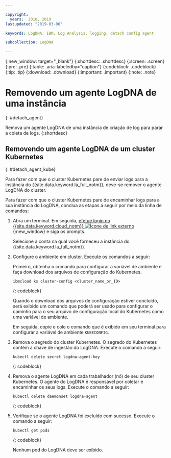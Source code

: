 ```yaml
---

copyright:
  years:  2018, 2019
lastupdated: "2019-03-06"

keywords: LogDNA, IBM, Log Analysis, logging, detach config agent

subcollection: LogDNA

---
```


{:new_window: target="_blank"}
{:shortdesc: .shortdesc}
{:screen: .screen}
{:pre: .pre}
{:table: .aria-labeledby="caption"}
{:codeblock: .codeblock}
{:tip: .tip}
{:download: .download}
{:important: .important}
{:note: .note}

# Removendo um agente LogDNA de uma instância
{: #detach_agent}

Remova um agente LogDNA de uma instância de criação de log para parar a coleta de logs.
{:shortdesc}

## Removendo um agente LogDNA de um cluster Kubernetes
{: #detach_agent_kube}

Para fazer com que o cluster Kubernetes pare de enviar logs para a instância do {{site.data.keyword.la_full_notm}}, deve-se remover o agente LogDNA do cluster. 

Para fazer com que o cluster Kubernetes pare de encaminhar logs para a sua instância do LogDNA, conclua as etapas a seguir por meio da linha de comandos:

1. Abra um terminal. Em seguida, [efetue login no {{site.data.keyword.cloud_notm}} ![Ícone de link externo](../../icons/launch-glyph.svg "Ícone de link externo")](https://cloud.ibm.com/login){:new_window} e siga os prompts.

    Selecione a conta na qual você forneceu a instância do {{site.data.keyword.la_full_notm}}.

2. Configure o ambiente em cluster. Execute os comandos a seguir:

    Primeiro, obtenha o comando para configurar a variável de ambiente e faça download dos arquivos de configuração do Kubernetes.

    ```
    ibmcloud ks cluster-config <cluster_name_or_ID>
    ```
    {: codeblock}

    Quando o download dos arquivos de configuração estiver concluído, será exibido um comando que poderá ser usado para configurar o caminho para o seu arquivo de configuração local do Kubernetes como uma variável de ambiente.

    Em seguida, copie e cole o comando que é exibido em seu terminal para configurar a variável de ambiente `KUBECONFIG`.

3. Remova o segredo do cluster Kubernetes. O segredo do Kubernetes contém a chave de ingestão do LogDNA. Execute o comando a seguir:

    ```
    kubectl delete secret logdna-agent-key
    ```
    {: codeblock}

4. Remova o agente LogDNA em cada trabalhador (nó) de seu cluster Kubernetes. O agente do LogDNA é responsável por coletar e encaminhar os seus logs. Execute o comando a seguir:

    ```
    kubectl delete daemonset logdna-agent
    ```
    {: codeblock}

5. Verifique se o agente LogDNA foi excluído com sucesso. Execute o comando a seguir:

    ```
    kubectl get pods
    ```
    {: codeblock}

    Nenhum pod do LogDNA deve ser exibido.




